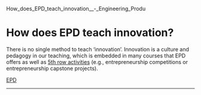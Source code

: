 How_does_EPD_teach_innovation__-_Engineering_Produ



How does EPD teach innovation?
==============================

There is no single method to teach ‘innovation’. Innovation is a culture and pedagogy in our teaching, which is embedded in many courses that EPD offers as well as [5th row activities](/campus-life/student-life/student-organisations-fifth-row/) (e.g., entrepreneurship competitions or entrepreneurship capstone projects).

[EPD](https://www.sutd.edu.sg/epd/tag/epd/)

---

